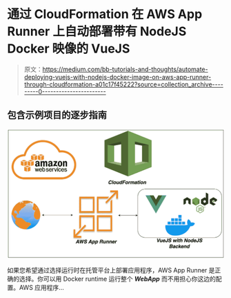 # 通过 CloudFormation 在 AWS App Runner 上自动部署带有 NodeJS Docker 映像的 VueJS

> 原文：<https://medium.com/bb-tutorials-and-thoughts/automate-deploying-vuejs-with-nodejs-docker-image-on-aws-app-runner-through-cloudformation-a01c17f45222?source=collection_archive---------0----------------------->

## 包含示例项目的逐步指南

![](img/660db11e24efc5978fedabce6cdc8d51.png)

如果您希望通过选择运行时在托管平台上部署应用程序，AWS App Runner 是正确的选择。你可以用 Docker runtime 运行整个 ***WebApp*** 而不用担心你这边的配置。AWS 应用程序…